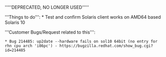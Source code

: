 '''''DEPRECATED, NO LONGER USED'''''

'''Things to do''':
    * Test and confirm Solaris client works on AMD64 based Solaris 10

'''Customer Bugs/Request related to this''':

    * Bug 214485: up2date --hardware fails on sol10 64bit (no entry for rhn cpu arch 'i86pc') - https://bugzilla.redhat.com/show_bug.cgi?id=214485 
